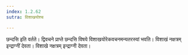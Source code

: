 ```yaml
---
index: 1.2.62
sutra: विशाखयोश्च

---
```

छन्दसि इति वर्तते। द्विवचने प्राप्ते छन्दसि विषये विशाखयोरेकवचनमन्यतरस्यां भवति। विशाखं नक्षत्रम् इन्द्राग्नीं देवता। विशाखे नक्षत्रम् इन्द्राग्नी देवता।